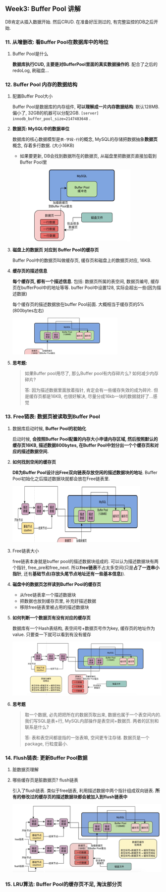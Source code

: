 ## Week3: Buffer Pool 讲解

DB肯定从插入数据开始. 然后CRUD. 在准备好压测过的, 有完整监控的DB之后开始.

### 11. 从增删改: 看Buffer Pool在数据库中的地位

1. Buffer Pool是什么

   **数据库执行CUD, 主要是对BufferPool里面的真实数据操作的**.  配合了之后的redoLog, 刷磁盘...

   

### 12. Buffer Pool 内存的数据结构

1. 配置Buffer Pool大小

   Buffer Pool是数据库的内存组件, **可以理解成一片内存数据结构**. 默认128MB. 偏小了, 32GB的机器可以分配2GB.  `[server] innodb_buffer_pool_size=2147483648` .

2. **数据页: MySQL中的数据单位**

   数据库的核心数据模型是`表-字段-行`的概念, MySQL的存储把数据抽象**数据页**概念, 存着多行数据. (大小16KB)

   - 如果要更新, DB会找到数据所在的数据页, 从磁盘里把数据页直接加载到Buffer Pool里

     <img src="Untitled.assets/image-20200907225719009.png" alt="image-20200907225719009" style="zoom:50%;" />

3. **磁盘上的数据页 对应到 Buffer Pool的缓存页**

   Buffer Pool中的数据页叫做缓存页, 缓存页和磁盘上的数据页对应, 16KB. 

4. **缓存页的描述信息**

   **每个缓存页, 都有一个描述信息**. 包括: 数据页所属的表空间, 数据页编号, 缓存页在bufferPool中的地址等等.  buffer Pool中设置128, 实际会超出一些(因为描述数据)

   每个缓存页的描述数据放在buffer Pool前面. 大概相当于缓存页的5%(800bytes左右)

   <img src="Untitled.assets/image-20200907230835779.png" alt="image-20200907230835779" style="zoom:50%;" />

5. **思考题:**

   > 如果Buffer pool用尽了, 那么Buffer pool有内存碎片么? 如何减少内存碎片?
   >
   > 答: 因为描述数据里面放着指针, 肯定会有一些缓存失效的成为碎片. 但是缓存页都是16KB, 也很好解决, 尽量分成16kb一块的数据就好了...感觉



### 13. Free链表: 数据页被读取到Buffer Pool

1. 数据库启动时候, **Buffer Pool的初始化**

   启动时候, **会按照Buffer Pool配置的内存大小申请内存区域, 然后按照默认的缓存页16KB, 描述数据800bytes, 在Buffer Pool中划分出一个个缓存页和对应的描述数据空间.**

2. **如何找到空闲的缓存页**

   **DB为Buffer Pool设计出Free双向链表存放空闲的描述数据块的地址**. Buffer Pool初始化之后描述数据块就都会放在Free链表里.

   <img src="Untitled.assets/image-20200907233032491.png" alt="image-20200907233032491" style="zoom:50%;" />

3. Free链表大小

   free链表本身就是buffer pool的描述数据块组成的. 可以认为描述数据块有两个指针, free_pre和free_next. 所以**free链表**不占太多空间(只是**占了一连串小指针**, 还有**基础节点(存放头尾节点地址还有一些基本信息)**).

4. **磁盘中的数据页怎样读到Buffer Pool的缓存页**
   - 从free链表拿一个描述数据块
   - 把数据也放到缓存页里, 补充好描述数据
   - 移除free链表里被占用的描述数据块

5. **如何判断一个数据页有没有对应的缓存页**

   数据库有一个Hash表结构, 表空间号+数据页号作为key, 缓存页的地址作为value. 只要查一下就可以看到有没有缓存

   ![image-20200907235203318](Untitled.assets/image-20200907235203318.png)

6. **思考题**

   > 取一个数据, 必先把把所在的数据页取出来, 数据也属于一个表空间内的. 我们写SQL是表+行, MySQL内部操作是表空间+数据页. 两者的区别和联系是什么?
   >
   > 答: 表和表空间都是指的一张表嘛, 空间更专注存储. 数据页是一个package, 行粒度最小.



### 14. Flush链表: 更新Buffer Pool数据

1. 脏数据页理解

2. 哪些缓存页是脏数据页? flush链表

   引入了flush链表.  类似于free链表, 利用描述数据中两个指针组成双向链表. **所有的修改过的缓存页的描述数据块都会被加入到flush链表中**

   ![image-20200908000517428](Untitled.assets/image-20200908000517428.png)



### 15. LRU算法: Buffer Pool的缓存页不足, 淘汰部分页

























